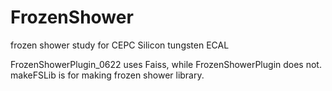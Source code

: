 # FrozenShower
frozen shower study for CEPC Silicon tungsten ECAL

FrozenShowerPlugin_0622 uses Faiss, while FrozenShowerPlugin does not.
makeFSLib is for making frozen shower library.
